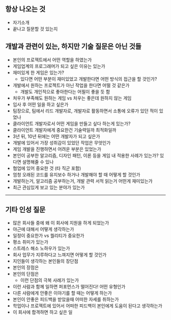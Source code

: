 ## 항상 나오는 것

- 자기소개
- 끝나고 질문할 것 있는지



## 개발과 관련이 있는, 하지만 기술 질문은 아닌 것들

- 본인의 프로젝트에서 어떤 역할을 하였는가
- 게임업계의 프로그래머가 되고 싶은 이유는 있는가
- 재미있게 한 게임은 있는가? 
  - 있다면 어떤 부분이 재미있었고 개발한다면 어떤 방식의 접근을 할 것인가?
- 개발에서 원하는 프로젝트가 아닌 작업을 한다면 어떨 것 같은가
  - 개발도 개인적으로 좋아한다는 어필이 좋을 듯 함
- 처우가 부족해도 원하는 게임 vs 처우는 좋은데 원하지 않는 게임
- 입사 후 어떤 일을 하고 싶은가
- 팀장으로, 팀에서 리드 개발자로, 개발자로 활동하면서 소통에 오류가 있던 적이 있었나
- 클라이언트 개발자로서 어떤 게임을 만들고 싶다 하는게 있는가?
- 클라이언트 개발자에게 중요한건 기술력일까 최적화일까
- 3년 뒤, 10년 뒤에는 어떤 개발자가 되고 싶은가
- 개발에 있어서 가장 성취감이 있었던 작업은 무엇인가
- 게임 개발을 진행하면서 어려운 부분은 있었는가
- 본인이 공부한 알고리즘, 디자인 패턴, 이론 등을 게임 내 적용한 사례가 있는가? 있다면 설명해줄 수 있나
- 협업에 있어 중요한 것 (타 직군 포함)
- 엄청 오래된 코드를 유지보수 하거나 개발해야 할 때 어떻게 할 것인가
- 개발하는거, 알고리즘 공부하는거, 개발 관력 서적 읽는거 어떤게 재미있는가
- 최근 관심있게 보고 있는 분야가 있는가



---

## 기타 인성 질문

- 많은 회사들 중에 왜 이 회사에 지원을 하게 되었는가
- 야근에 대해서 어떻게 생각하는가
- 일정이 중요한가 vs 퀄리티가 중요한가
- 평소 취미가 있는가
- 스트레스 해소 노하우가 있는가
- 회사 업무가 지루하다고 느껴지면 어떻게 할 것인가
- 지인들이 생각하는 본인들의 장단점
- 본인의 장점은
- 본인의 단점은
  - 이런 단점의 극복 사례가 있는가
- 이런 사람과 함께 일하면 퍼포먼스가 떨어진다! 어떤 유형인가
- 다른 사람에게 안좋은 이야기를 할 때는 어떻게 하는가
- 본인이 안좋은 피드백을 받았을때 어떠한 자세를 취하는가
- 학업이나 프로젝트에 있어서 어떠한 피드백이 본인에게 도움이 된다고 생각하는가
- 이 회사에 합격하면 하고 싶은 일



